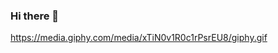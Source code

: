 ### Hi there 👋
https://media.giphy.com/media/xTiN0v1R0c1rPsrEU8/giphy.gif
<!--
**SorayaFrancoLopez/SorayaFrancoLopez** is a ✨ _special_ ✨ repository because its `README.md` (this file) appears on your GitHub profile.

Here are some ideas to get you started:

- 🔭 I’m currently working on ...
- 🌱 I’m currently learning ...
- 👯 I’m looking to collaborate on ...
- 🤔 I’m looking for help with ...
- 💬 Ask me about ...
- 📫 How to reach me: ...
- 😄 Pronouns: ...
- ⚡ Fun fact: ...
-->
